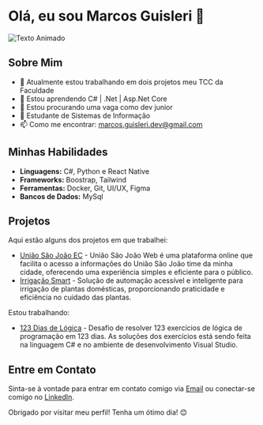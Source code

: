 # Olá, eu sou Marcos Guisleri 👋

<img src="https://readme-typing-svg.demolab.com?font=jetBrains+Mono&size=22&pause=1000&color=4169e1&width=435&lines=Bem-vindo+ao+meu+GitHub!;Feliz+2025!" alt="Texto Animado">

## Sobre Mim

- 🔭 Atualmente estou trabalhando em dois projetos meu TCC da Faculdade
- 🌱 Estou aprendendo C# | .Net | Asp.Net Core
- 👯 Estou procurando uma vaga como dev junior
- 🎯 Estudante de Sistemas de Informação
- 📫 Como me encontrar: marcos.guisleri.dev@gmail.com

## Minhas Habilidades

- **Linguagens:** C#, Python e React Native
- **Frameworks:** Boostrap, Tailwind
- **Ferramentas:** Docker, Git, UI/UX, Figma
- **Bancos de Dados:** MySql

## Projetos

Aqui estão alguns dos projetos em que trabalhei:

- [União São João EC](https://uniaosaojoaoweb.vercel.app/) - União São João Web é uma plataforma online que facilita o acesso a informações do União São João time da minha cidade, oferecendo uma experiência simples e eficiente para o público.
- [Irrigação Smart](https://irrigacao-smart-6qa8x13g0-marcos-guisleris-projects.vercel.app/) - Solução de automação acessível e inteligente para irrigação de plantas domésticas, proporcionando praticidade e eficiência no cuidado das plantas.

Estou trabalhando:

- [123 Dias de Lógica](https://github.com/marcosguisleri/123DiasDeLogica) - Desafio de resolver 123 exercícios de lógica de programação em 123 dias. As soluções dos exercícios está sendo feita na linguagem C# e no ambiente de desenvolvimento Visual Studio.

## Entre em Contato

Sinta-se à vontade para entrar em contato comigo via [Email](mailto:marcos.guisleri.dev@gmail.com) ou conectar-se comigo no [LinkedIn](https://www.linkedin.com/in/marcosguisleri/).

Obrigado por visitar meu perfil! Tenha um ótimo dia! 😊
